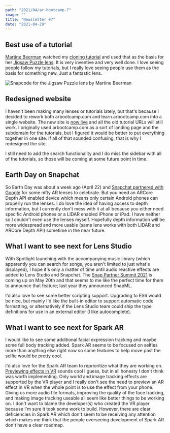 ```yaml
---
path: "2021/04/ar-bootcamp-7"
image: ""
title: "Newsletter #7"
date: "2021-04-29"
---
```


## Best use of a tutorial

[Martine Beerman](https://www.snapchat.com/add/martinebeerman) watched my [cloning tutorial](https://arbootcamp.com/snapchat-advanced/clone) and used that as the basis for her [Jigsaw Puzzle lens](https://lens.snapchat.com/fa812f14f4734e7bac0a956e7744e40e). It is very inventive and very well done. I love seeing people follow my tutorials, but I really love seeing people use them as the basis for something new. Just a fantastic lens.

![Snapcode for the Jigsaw Puzzle lens by Martine Beerman](/images/newsletter/2021/04/jigsaw-puzzle-snapcode.png)

## Redesigned website

I haven't been making many lenses or tutorials lately, but that's because I decided to rework both arbootcamp.com and learn.arbootcamp.com into a single website. The new site is [now live](https://arbootcamp.com) and all the old tutorial URLs will still work. I originally used arbootcamp.com as a sort of landing page and the subdomain for the tutorials, but I figured it would be better to put everything together in one site. If all of that sounded confusing, that is why I redesigned the site.

I still need to add the search functionality and I do miss the sidebar with all of the tutorials, so those will be coming at some future point in time.

## Earth Day on Snapchat

So Earth Day was about a week ago (April 22) and [Snapchat partnered with Google](https://twitter.com/Snapchat/status/1385025993430028290?s=20) for some nifty AR lenses to celebrate. But you need an ARCore Depth API enabled device which means only certain Android phones can properly run the lenses. I do love the idea of having access to depth information, but I currently don't mess with it at all because you either need specific Android phones or a LIDAR enabled iPhone or iPad. I have neither so I couldn't even use the lenses myself. Hopefully depth information will be more widespread and more usable (same lens works with both LIDAR and ARCore Depth API) sometime in the near future.

## What I want to see next for Lens Studio

With Spotlight launching with the accompanying music library (which apparently you can search for songs, you aren't limited to just what's displayed), I hope it's only a matter of time until audio reactive effects are added to Lens Studio and Snapchat. The [Snap Partner Summit 2021](https://snappartnersummit.com/) is coming up on May 20th and that seems to me like the perfect time for them to announce that feature; last year they announced SnapML.

I'd also love to see some better scripting support. Upgrading to ES6 would be nice, but mainly I'd like the built-in editor to support automatic code formatting, or alternatively if the Lens Studio team could ship the type definitions for use in an external editor (I like autocomplete).

## What I want to see next for Spark AR

I would like to see some additional facial expression tracking and maybe some full body tracking added. Spark AR seems to be focused on selfies more than anything else right now so some features to help move past the selfie would be pretty cool.

I'd also love for the Spark AR team to reprioritize what they are working on. [Previewing effects in VR](https://sparkar.facebook.com/ar-studio/learn/articles/mirroring/mirroring-effects-to-vr-player) sounds cool I guess, but in all honesty I don't think was worth implementing. Only world and image tracking effects are supported by the VR player and I really don't see the need to preview an AR effect in VR when the whole point is to use the effect from your phone. Giving us more audio file formats, improving the quality of the face tracking, and making image tracking useable all seem like better things to be working on. I don't want to blame the developer(s) who created the VR player because I'm sure it took some work to build. However, there are clear deficiencies in Spark AR which don't seem to be receiving any attention which makes me think that the people overseeing development of Spark AR don't have a clear roadmap.
